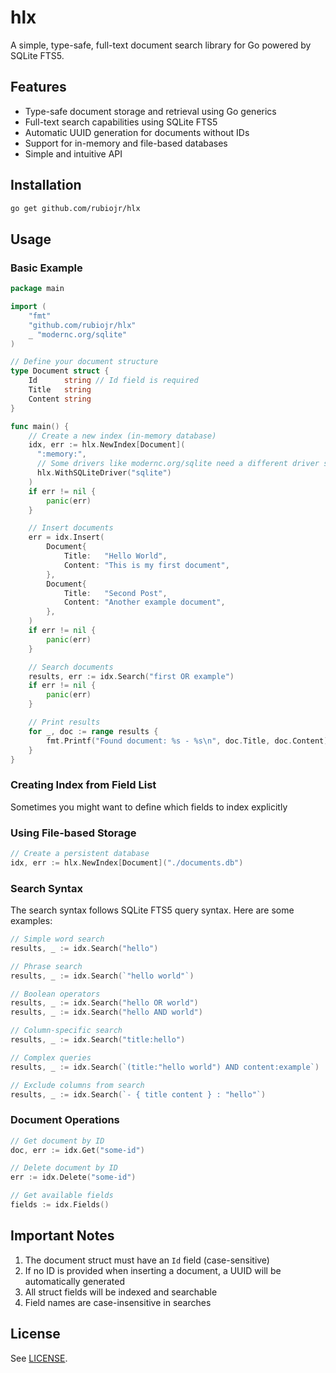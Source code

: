 # hlx

A simple, type-safe, full-text document search library for Go powered by SQLite FTS5.

## Features

- Type-safe document storage and retrieval using Go generics
- Full-text search capabilities using SQLite FTS5
- Automatic UUID generation for documents without IDs
- Support for in-memory and file-based databases
- Simple and intuitive API

## Installation

```bash
go get github.com/rubiojr/hlx
```

## Usage

### Basic Example

```go
package main

import (
    "fmt"
    "github.com/rubiojr/hlx"
    _ "modernc.org/sqlite"
)

// Define your document structure
type Document struct {
    Id      string // Id field is required
    Title   string
    Content string
}

func main() {
    // Create a new index (in-memory database)
    idx, err := hlx.NewIndex[Document](
      ":memory:",
      // Some drivers like modernc.org/sqlite need a different driver string (defaults to sqlite3)
      hlx.WithSQLiteDriver("sqlite")
    )
    if err != nil {
        panic(err)
    }

    // Insert documents
    err = idx.Insert(
        Document{
            Title:   "Hello World",
            Content: "This is my first document",
        },
        Document{
            Title:   "Second Post",
            Content: "Another example document",
        },
    )
    if err != nil {
        panic(err)
    }

    // Search documents
    results, err := idx.Search("first OR example")
    if err != nil {
        panic(err)
    }

    // Print results
    for _, doc := range results {
        fmt.Printf("Found document: %s - %s\n", doc.Title, doc.Content)
    }
}
```

### Creating Index from Field List

Sometimes you might want to define which fields to index explicitly

### Using File-based Storage

```go
// Create a persistent database
idx, err := hlx.NewIndex[Document]("./documents.db")
```

### Search Syntax

The search syntax follows SQLite FTS5 query syntax. Here are some examples:

```go
// Simple word search
results, _ := idx.Search("hello")

// Phrase search
results, _ := idx.Search(`"hello world"`)

// Boolean operators
results, _ := idx.Search("hello OR world")
results, _ := idx.Search("hello AND world")

// Column-specific search
results, _ := idx.Search("title:hello")

// Complex queries
results, _ := idx.Search(`(title:"hello world") AND content:example`)

// Exclude columns from search
results, _ := idx.Search(`- { title content } : "hello"`)
```

### Document Operations

```go
// Get document by ID
doc, err := idx.Get("some-id")

// Delete document by ID
err := idx.Delete("some-id")

// Get available fields
fields := idx.Fields()
```

## Important Notes

1. The document struct must have an `Id` field (case-sensitive)
2. If no ID is provided when inserting a document, a UUID will be automatically generated
3. All struct fields will be indexed and searchable
4. Field names are case-insensitive in searches

## License

See [LICENSE](/LICENSE).
